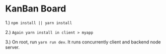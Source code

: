 # KanBan Board

1.) `npm install || yarn install`

2.) `Again yarn install in client > myapp`

3.) On root, run `yarn run dev`. It runs concurrently client and backend node server. 